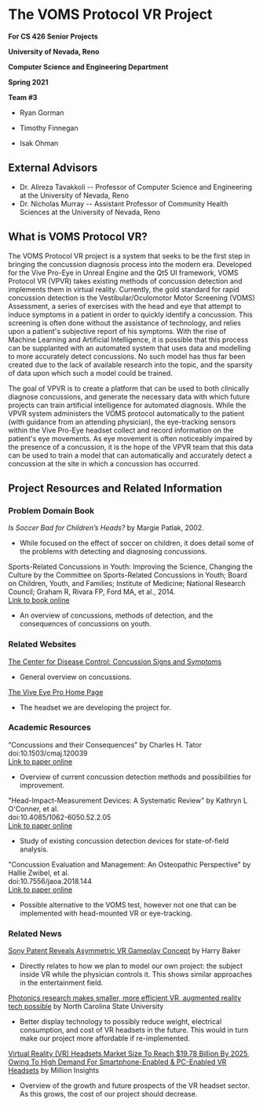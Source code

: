 # The VOMS Protocol VR Project

__For CS 426 Senior Projects__

__University of Nevada, Reno__

__Computer Science and Engineering Department__

__Spring 2021__

__Team #3__

- Ryan Gorman
 
- Timothy Finnegan
 
- Isak Ohman

## External Advisors
- Dr. Alireza Tavakkoli -- Professor of Computer Science and Engineering at the University of Nevada, Reno
- Dr. Nicholas Murray   -- Assistant Professor of Community Health Sciences at the University of Nevada, Reno

## What is VOMS Protocol VR?

The VOMS Protocol VR project is a system that seeks to be the first step in bringing the concussion diagnosis process into the modern era. Developed for the Vive Pro-Eye in Unreal Engine and the Qt5 UI framework, VOMS Protocol VR (VPVR) takes existing methods of concussion detection and implements them in virtual reality. Currently, the gold standard for rapid concussion detection is the Vestibular/Oculomotor Motor Screening (VOMS) Assessment, a series of exercises with the head and eye that attempt to induce symptoms in a patient in order to quickly identify a concussion. This screening is often done without the assistance of technology, and relies upon a patient's subjective report of his symptoms. With the rise of Machine Learning and Artificial Intelligence, it is possible that this process can be supplanted with an automated system that uses data and modelling to more accurately detect concussions. No such model has thus far been created due to the lack of available research into the topic, and the sparsity of data upon which such a model could be trained. 

The goal of VPVR is to create a platform that can be used to both clinically diagnose concussions, and generate the necessary data with which future projects can train artificial intelligence for automated diagnosis. While the VPVR system administers the VOMS protocol automatically to the patient (with guidance from an attending physician), the eye-tracking sensors within the Vive Pro-Eye headset collect and record information on the patient's eye movements. As eye movement is often noticeably impaired by the presence of a concussion, it is the hope of the VPVR team that this data can be used to train a model that can automatically and accurately detect a concussion at the site in which a concussion has occurred. 


## Project Resources and Related Information

### Problem Domain Book

_Is Soccer Bad for Children’s Heads?_ by Margie Patlak, 2002.  
- While focused on the effect of soccer on children, it does detail some of the problems with detecting and diagnosing concussions.

Sports-Related Concussions in Youth: Improving the Science, Changing the Culture by the Committee on Sports-Related Concussions in Youth; Board on Children, Youth, and Families; Institute of Medicine; National Research Council; Graham R, Rivara FP, Ford MA, et al., 2014.  
[Link to book online](https://www.ncbi.nlm.nih.gov/books/NBK185340/)  
- An overview of concussions, methods of detection, and the consequences of concussions on youth.

### Related Websites

[The Center for Disease Control: Concussion Signs and Symptoms](https://www.cdc.gov/headsup/basics/concussion_symptoms.html)  
- General overview on concussions.

[The Vive Eye Pro Home Page](https://enterprise.vive.com/us/product/vive-pro-eye-office/)  
- The headset we are developing the project for. 

### Academic Resources

“Concussions and their Consequences” by Charles H. Tator  
doi:10.1503/cmaj.120039  
[Link to paper online](https://www.cmaj.ca/content/185/11/975)  
- Overview of current concussion detection methods and possibilities for improvement.

"Head-Impact-Measurement Devices: A Systematic Review" by Kathryn L O'Conner, et al.  
doi:10.4085/1062-6050.52.2.05  
[Link to paper online](https://meridian.allenpress.com/jat/article/52/3/206/191408/Head-Impact-Measurement-Devices-A-Systematic)  
- Study of existing concussion detection devices for state-of-field analysis.

"Concussion Evaluation and Management: An Osteopathic Perspective" by Hallie Zwibel, et al.  
doi:10.7556/jaoa.2018.144  
[Link to paper online](https://jaoa.org/article.aspx?articleid=2703382)  
- Possible alternative to the VOMS test, however not one that can be implemented with head-mounted VR or eye-tracking.


### Related News

[Sony Patent Reveals Asymmetric VR Gameplay Concept](https://uploadvr.com/sony-asymmetric-vr-patent/) by Harry Baker  
- Directly relates to how we plan to model our own project: the subject inside VR while the physician controls it. This shows similar approaches in the entertainment field.

[Photonics research makes smaller, more efficient VR, augmented reality tech possible](https://www.sciencedaily.com/releases/2021/02/210201115943.htm) by North Carolina State University  
- Better display technology to possibly reduce weight, electrical consumption, and cost of VR headsets in the future. This would in turn make our project more affordable if re-implemented.

[Virtual Reality (VR) Headsets Market Size To Reach $19.78 Billion By 2025, Owing To High Demand For Smartphone-Enabled & PC-Enabled VR Headsets](https://finance.yahoo.com/news/virtual-reality-vr-headsets-market-101000618.html) by Million Insights  
- Overview of the growth and future prospects of the VR headset sector. As this grows, the cost of our project should decrease.
